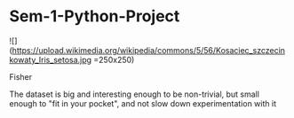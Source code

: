 # Sem-1-Python-Project

![](https://upload.wikimedia.org/wikipedia/commons/5/56/Kosaciec_szczecinkowaty_Iris_setosa.jpg =250x250)

Fisher

The dataset is big and interesting enough to be non-trivial, but small enough to "fit in your pocket", and not slow down experimentation with it




